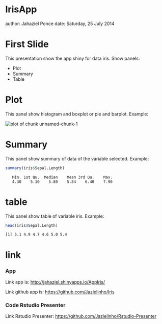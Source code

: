 IrisApp
========================================================
author: Jahaziel Ponce
date: Saturday, 25 July 2014

First Slide
========================================================

This presentation show the app shiny for data iris.
Show panels:

- Plot
- Summary
- Table

Plot
========================================================


This panel show histogram and boxplot or pie and barplot.
Example:

![plot of chunk unnamed-chunk-1](IrisApp-figure/unnamed-chunk-1.png) 

Summary
========================================================

This panel show summary of data of the variable selected.
Example:


```r
summary(iris$Sepal.Length)
```

```
   Min. 1st Qu.  Median    Mean 3rd Qu.    Max. 
   4.30    5.10    5.80    5.84    6.40    7.90 
```

table
========================================================

This panel show table of variable iris.
Example:


```r
head(iris$Sepal.Length)
```

```
[1] 5.1 4.9 4.7 4.6 5.0 5.4
```

link
========================================================

### App
Link app is: http://jahaziel.shinyapps.io/AppIris/

Link github app is: https://github.com/Jazielinho/Iris

### Code Rstudio Presenter
Link Rstudio Presenter: https://github.com/Jazielinho/Rstudio-Presenter

